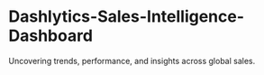 # Dashlytics-Sales-Intelligence-Dashboard
Uncovering trends, performance, and insights across global sales.
